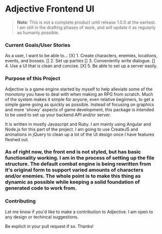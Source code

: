 # Adjective Frontend UI 

> **Note**: This is not a complete product until release 1.0.0 at the earliest. I am still in the drafting phases of work, and will update it as regularly as humanly possible. 


### Current Goals/User Stories
  As a user, I want to be able to...
    [X] 1. Create characters, enemies, locations, events, and bosses.
    []  2. Set up parties
    []  3. Conveniently write dialogue.
    []  4. Use a UI that is clean and concise. 
    [X] 5. Be able to set up a server easily.

### Purpose of this Project

Adjective is a game engine started by myself to help alleviate some of the monotony you have to deal with when making an RPG from scratch. Much of the system makes it simple for anyone, even relative beginners, to get a simple game going as quickly as possible. Instead of focusing on graphics and more 'showy' aspects of game development, this package is intended to be used to set up your backend API and/or server. 

It is written in mostly Javascript and Ruby. I am mainly using Angular and Node.js for this part of the project. I am going to use CreateJS and animations in jQuery to clean up a lot of the UI design once I have features fleshed out. 

### As of right now, the front end is not styled, but has basic functionality working. I am in the process of setting up the file structure. The default combat engine is being rewritten from it's original form to support varied amounts of characters and/or enemies. The whole point is to make this thing as dynamic as possible while keeping a solid foundation of generated code to work from. 

### Contributing

Let me know if you'd like to make a contribution to Adjective. I am open to any design or techincal suggestions. 

Be explicit in your pull request if so. Thanks!
